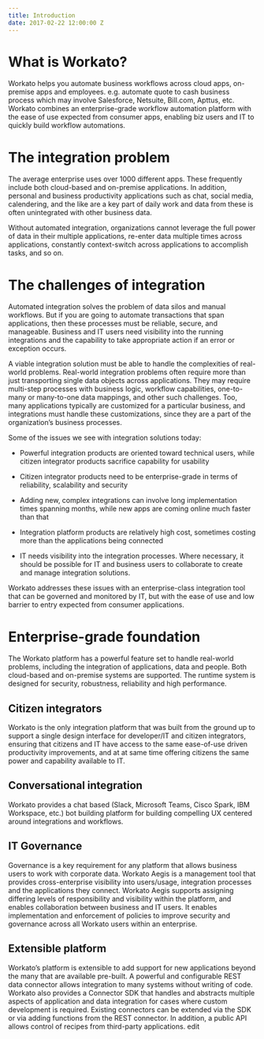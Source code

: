 ```yaml
---
title: Introduction
date: 2017-02-22 12:00:00 Z
---
```


# What is Workato?
Workato helps you automate business workflows across cloud apps, on-premise apps and employees. e.g. automate quote to cash business process which may involve Salesforce, Netsuite, Bill.com, Apttus, etc. Workato combines an enterprise-grade workflow automation platform with the ease of use expected from consumer apps, enabling biz users and IT to quickly build workflow automations.

# The integration problem
The average enterprise uses over 1000 different apps. These frequently include both cloud-based and on-premise applications. In addition, personal and business productivity applications such as chat, social media, calendering, and the like are a key part of daily work and data from these is often unintegrated with other business data.

Without automated integration, organizations cannot leverage the full power of data in their multiple applications, re-enter data multiple times across applications, constantly context-switch across applications to accomplish tasks, and so on.

# The challenges of integration
Automated integration solves the problem of data silos and manual workflows. But if you are going to automate transactions that span applications, then these processes must be reliable, secure, and manageable. Business and IT users need visibility into the running integrations and the capability to take appropriate action if an error or exception occurs.

A viable integration solution must be able to handle the complexities of real-world problems. Real-world integration problems often require more than just transporting single data objects across applications. They may require multi-step processes with business logic, workflow capabilities, one-to-many or many-to-one data mappings, and other such challenges. Too, many applications typically are customized for a particular business, and integrations must handle these customizations, since they are a part of the organization’s business processes.

Some of the issues we see with integration solutions today:

- Powerful integration products are oriented toward technical users, while citizen integrator products sacrifice capability for usability

- Citizen integrator products need to be enterprise-grade in terms of reliability, scalability and security

- Adding new, complex integrations can involve long implementation times spanning months, while new apps are coming online much faster than that

- Integration platform products are relatively high cost, sometimes costing more than the applications being connected

- IT needs visibility into the integration processes. Where necessary, it should be possible for IT and business users to collaborate to create and manage integration solutions.

Workato addresses these issues with an enterprise-class integration tool that can be governed and monitored by IT, but with the ease of use and low barrier to entry expected from consumer applications.

# Enterprise-grade foundation
The Workato platform has a powerful feature set to handle real-world problems, including the integration of applications, data and people. Both cloud-based and on-premise systems are supported. The runtime system is designed for security, robustness, reliability and high performance.

## Citizen integrators
Workato is the only integration platform that was built from the ground up to support a single design interface for developer/IT and citizen integrators, ensuring that citizens and IT have access to the same ease-of-use driven productivity improvements, and at at same time offering citizens the same power and capability available to IT.

## Conversational integration
Workato provides a chat based (Slack, Microsoft Teams, Cisco Spark, IBM Workspace, etc.) bot building platform for building compelling UX centered around integrations and workflows.

## IT Governance
Governance is a key requirement for any platform that allows business users to work with corporate data. Workato Aegis is a management tool that provides cross-enterprise visibility into users/usage, integration processes and the applications they connect. Workato Aegis supports assigning differing levels of responsibility and visibility within the platform, and enables collaboration between business and IT users. It enables implementation and enforcement of policies to improve security and governance across all Workato users within an enterprise.

## Extensible platform
Workato’s platform is extensible to add support for new applications beyond the many that are available pre-built. A powerful and configurable REST data connector allows integration to many systems without writing of code. Workato also provides a Connector SDK that handles and abstracts multiple aspects of application and data integration for cases where custom development is required. Existing connectors can be extended via the SDK or via adding functions from the REST connector. In addition, a public API allows control of recipes from third-party applications.
edit
